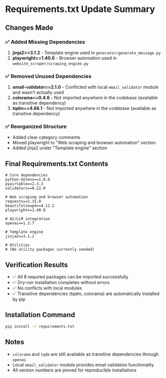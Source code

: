 # Requirements.txt Update Summary

## Changes Made

### ✅ Added Missing Dependencies
1. **jinja2==3.1.2** - Template engine used in `generator/generate_message.py`
2. **playwright==1.40.0** - Browser automation used in `website_scraper/scraping_engine.py`

### ✅ Removed Unused Dependencies
1. **email-validator==2.1.0** - Conflicted with local `email_validator` module and wasn't actually used
2. **colorama==0.4.6** - Not imported anywhere in the codebase (available as transitive dependency)
3. **tqdm==4.66.1** - Not imported anywhere in the codebase (available as transitive dependency)

### ✅ Reorganized Structure
- Added clear category comments
- Moved playwright to "Web scraping and browser automation" section
- Added jinja2 under "Template engine" section

## Final Requirements.txt Contents
```
# Core dependencies
python-dotenv==1.0.0
pyairtable==2.3.3
validators==0.22.0

# Web scraping and browser automation
requests==2.31.0
beautifulsoup4==4.12.2
playwright==1.40.0

# AI/LLM integration
openai==1.3.7

# Template engine
jinja2==3.1.2

# Utilities
# (No utility packages currently needed)
```

## Verification Results
- ✅ All 8 required packages can be imported successfully
- ✅ Dry-run installation completes without errors
- ✅ No conflicts with local modules
- ✅ Transitive dependencies (tqdm, colorama) are automatically installed by pip

## Installation Command
```bash
pip install -r requirements.txt
```

## Notes
- `colorama` and `tqdm` are still available as transitive dependencies through `openai`
- Local `email_validator` module provides email validation functionality
- All version numbers are pinned for reproducible installations